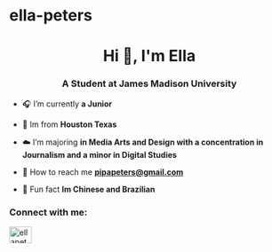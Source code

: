 # ella-peters
<h1 align="center">Hi 👋, I'm Ella</h1>
<h3 align="center">A Student at James Madison University</h3>

- 🎧 I’m currently **a Junior**

- 🧸 Im from **Houston Texas**

- ☁️ I’m majoring **in Media Arts and Design with a concentration in Journalism and a minor in Digital Studies**

- 🫧 How to reach me **pipapeters@gmail.com**

- 🐆 Fun fact **Im Chinese and Brazilian**

<h3 align="left">Connect with me:</h3>
<p align="left">
<a href="https://linkedin.com/in/ellapeters" target="blank"><img align="center" src="https://raw.githubusercontent.com/rahuldkjain/github-profile-readme-generator/master/src/images/icons/Social/linked-in-alt.svg" alt="ellapeters" height="30" width="40" /></a>
</p>
